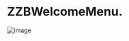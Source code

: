 # ZZBWelcomeMenu.
![image](https://github.com/lzzbCoder/ZZBWelcomeMenu/raw/master/imageFolder/xxx.gif)